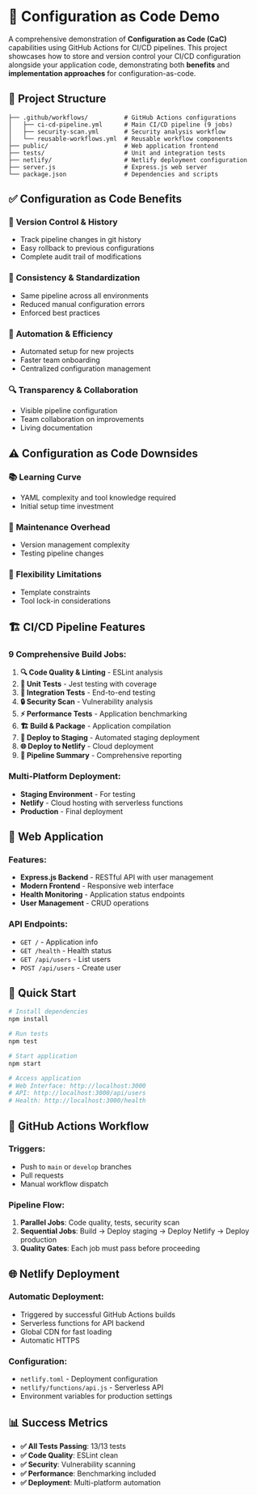 # 🚀 Configuration as Code Demo

A comprehensive demonstration of **Configuration as Code (CaC)** capabilities using GitHub Actions for CI/CD pipelines.
This project showcases how to store and version control your CI/CD configuration alongside your application code, demonstrating both **benefits** and **implementation approaches** for configuration-as-code.


## 📁 Project Structure

```
├── .github/workflows/          # GitHub Actions configurations
│   ├── ci-cd-pipeline.yml      # Main CI/CD pipeline (9 jobs)
│   ├── security-scan.yml       # Security analysis workflow
│   └── reusable-workflows.yml  # Reusable workflow components
├── public/                     # Web application frontend
├── tests/                      # Unit and integration tests
├── netlify/                    # Netlify deployment configuration
├── server.js                   # Express.js web server
└── package.json                # Dependencies and scripts
```

## ✅ Configuration as Code Benefits

### 🔄 **Version Control & History**
- Track pipeline changes in git history
- Easy rollback to previous configurations
- Complete audit trail of modifications

### 🎯 **Consistency & Standardization**
- Same pipeline across all environments
- Reduced manual configuration errors
- Enforced best practices

### 🚀 **Automation & Efficiency**
- Automated setup for new projects
- Faster team onboarding
- Centralized configuration management

### 🔍 **Transparency & Collaboration**
- Visible pipeline configuration
- Team collaboration on improvements
- Living documentation

## ⚠️ Configuration as Code Downsides

### 📚 **Learning Curve**
- YAML complexity and tool knowledge required
- Initial setup time investment

### 🔧 **Maintenance Overhead**
- Version management complexity
- Testing pipeline changes

### 🚫 **Flexibility Limitations**
- Template constraints
- Tool lock-in considerations

## 🏗️ CI/CD Pipeline Features

### **9 Comprehensive Build Jobs:**
1. **🔍 Code Quality & Linting** - ESLint analysis
2. **🧪 Unit Tests** - Jest testing with coverage
3. **🔗 Integration Tests** - End-to-end testing
4. **🔒 Security Scan** - Vulnerability analysis
5. **⚡ Performance Tests** - Application benchmarking
6. **🏗️ Build & Package** - Application compilation
7. **🚀 Deploy to Staging** - Automated staging deployment
8. **🌐 Deploy to Netlify** - Cloud deployment
9. **📢 Pipeline Summary** - Comprehensive reporting

### **Multi-Platform Deployment:**
- **Staging Environment** - For testing
- **Netlify** - Cloud hosting with serverless functions
- **Production** - Final deployment

## 🎨 Web Application

### **Features:**
- **Express.js Backend** - RESTful API with user management
- **Modern Frontend** - Responsive web interface
- **Health Monitoring** - Application status endpoints
- **User Management** - CRUD operations

### **API Endpoints:**
- `GET /` - Application info
- `GET /health` - Health status
- `GET /api/users` - List users
- `POST /api/users` - Create user

## 🚀 Quick Start

```bash
# Install dependencies
npm install

# Run tests
npm test

# Start application
npm start

# Access application
# Web Interface: http://localhost:3000
# API: http://localhost:3000/api/users
# Health: http://localhost:3000/health
```

## 🔄 GitHub Actions Workflow

### **Triggers:**
- Push to `main` or `develop` branches
- Pull requests
- Manual workflow dispatch

### **Pipeline Flow:**
1. **Parallel Jobs**: Code quality, tests, security scan
2. **Sequential Jobs**: Build → Deploy staging → Deploy Netlify → Deploy production
3. **Quality Gates**: Each job must pass before proceeding

## 🌐 Netlify Deployment

### **Automatic Deployment:**
- Triggered by successful GitHub Actions builds
- Serverless functions for API backend
- Global CDN for fast loading
- Automatic HTTPS

### **Configuration:**
- `netlify.toml` - Deployment configuration
- `netlify/functions/api.js` - Serverless API
- Environment variables for production settings



## 📊 Success Metrics

- **✅ All Tests Passing**: 13/13 tests
- **✅ Code Quality**: ESLint clean
- **✅ Security**: Vulnerability scanning
- **✅ Performance**: Benchmarking included
- **✅ Deployment**: Multi-platform automation
